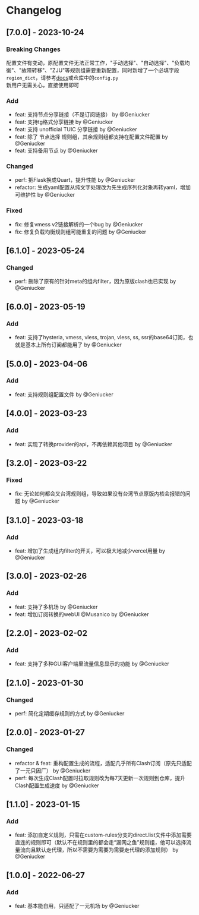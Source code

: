 # Changelog

## [7.0.0] - 2023-10-24
### **Breaking Changes**
配置文件有变动，原配置文件无法正常工作，"手动选择"、"自动选择"、"负载均衡"、"故障转移"、"ZJU"等规则组需要重新配置，同时新增了一个必填字段`region_dict`，请参考[docs](https://docs-sub-conv.geniucker.top/guide/configuration/proxy-groups.html)或仓库中的`config.py`  
新用户无需关心，直接使用即可  

### Add
- feat: 支持节点分享链接（不是订阅链接） by @Geniucker  
- feat: 支持tg格式分享链接 by @Geniucker  
- feat: 支持 unofficial TUIC 分享链接 by @Geniucker  
- feat: 除了 节点选择 规则组，其余规则组都支持在配置文件配置 by @Geniucker  
- feat: 支持备用节点 by @Geniucker  

### Changed
- perf: 把Flask换成Quart，提升性能 by @Geniucker  
- refactor: 生成yaml配置从纯文字处理改为先生成序列化对象再转yaml，增加可维护性 by @Geniucker  

### Fixed
- fix: 修复vmess v2链接解析的一个bug by @Geniucker  
- fix: 修复负载均衡规则组可能重复的问题 by @Geniucker  

## [6.1.0] - 2023-05-24
### Changed
- perf: 删除了原有的针对meta的组内filter，因为原版clash也已实现 by @Geniucker  

## [6.0.0] - 2023-05-19
### Add
- feat: 支持了hysteria, vmess, vless, trojan, vless, ss, ssr的base64订阅，也就是基本上所有订阅都能用了 by @Geniucker  


## [5.0.0] - 2023-04-06
### Add
- feat: 支持规则组配置文件 by @Geniucker  


## [4.0.0] - 2023-03-23
### Add
- feat: 实现了转换provider的api，不再依赖其他项目 by @Geniucker  


## [3.2.0] - 2023-03-22
### Fixed
- fix: 无论如何都会又台湾规则组，导致如果没有台湾节点原版内核会报错的问题 by @Geniucker  


## [3.1.0] - 2023-03-18
### Add
- feat: 增加了生成组内filter的开关，可以极大地减少vercel用量 by @Geniucker  


## [3.0.0] - 2023-02-26
### Add
- feat: 支持了多机场 by @Geniucker  
- feat: 增加订阅转换的webUI @Musanico by @Geniucker  


## [2.2.0] - 2023-02-02
### Add
- feat: 支持了多种GUI客户端里流量信息显示的功能 by @Geniucker  


## [2.1.0] - 2023-01-30
### Changed
- perf: 简化定期缓存规则的方式 by @Geniucker  


## [2.0.0] - 2023-01-27
### Changed
- refactor & feat: 重构配置生成的流程，适配几乎所有Clash订阅（原先只适配了一元只因厂） by @Geniucker  
- perf: 每次生成Clash配置时拉取规则改为每7天更新一次规则到仓库，提升Clash配置生成速度 by @Geniucker  


## [1.1.0] - 2023-01-15
### Add
- feat: 添加自定义规则，只需在custom-rules分支的direct.list文件中添加需要直连的规则即可（默认不在规则里的都会走“漏网之鱼”规则组，他可以选择流量流向且默认走代理，所以不需要为需要为需要走代理的添加规则） by @Geniucker  


## [1.0.0] - 2022-06-27
### Add
- feat: 基本能自用，只适配了一元机场 by @Geniucker  
